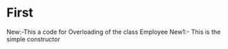 # First
New:-This a code for Overloading of the class Employee
New1:- This is the simple constructor
